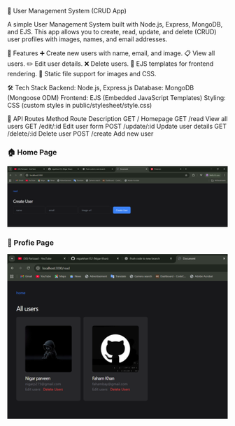 📝 User Management System (CRUD App)

A simple User Management System built with Node.js, Express, MongoDB, and EJS.
This app allows you to create, read, update, and delete (CRUD) user profiles with images, names, and email addresses.

🚀 Features
➕ Create new users with name, email, and image.
📋 View all users.
✏️ Edit user details.
❌ Delete users.
🎨 EJS templates for frontend rendering.
📂 Static file support for images and CSS.

🛠️ Tech Stack
Backend: Node.js, Express.js
Database: MongoDB (Mongoose ODM)
Frontend: EJS (Embedded JavaScript Templates)
Styling: CSS (custom styles in public/stylesheet/style.css)

📌 API Routes
Method	           Route	            Description
GET	                /	                  Homepage
GET	                /read	           View all users
GET	               /edit/:id	       Edit user form
POST	           /update/:id	       Update user details
GET	               /delete/:id	        Delete user
POST	            /create	             Add new user


### 🏠 Home Page
![Home Page](./assets/homep.png)

### 🔑 Profie Page
![Login Page](./assets/profile.png)